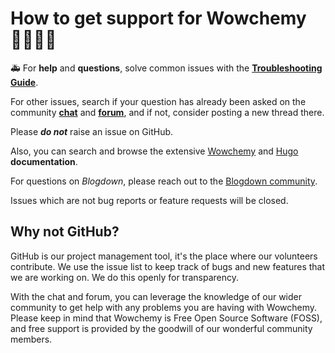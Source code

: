 # How to get support for Wowchemy 👨‍💬👩‍💬

🚑 For **help** and **questions**, solve common issues with the [**Troubleshooting Guide**](https://wowchemy.com/docs/guide/troubleshooting/).

For other issues, search if your question has already been asked on the community **[chat](https://discord.gg/z8wNYzb)** and **[forum](https://github.com/wowchemy/wowchemy-hugo-themes/discussions)**, and if not, consider posting a new thread there.

Please **_do not_** raise an issue on GitHub.

Also, you can search and browse the extensive [Wowchemy](https://wowchemy.com/docs/) and [Hugo](https://gohugo.io/documentation/) **documentation**.

For questions on _Blogdown_, please reach out to the [Blogdown community](https://github.com/rstudio/blogdown).

Issues which are not bug reports or feature requests will be closed.

## Why not GitHub?

GitHub is our project management tool, it's the place where our volunteers contribute. We use the issue list to keep track of bugs and new features that we are working on. We do this openly for transparency.

With the chat and forum, you can leverage the knowledge of our wider community to get help with any problems you are having with Wowchemy. Please keep in mind that Wowchemy is Free Open Source Software (FOSS), and free support is provided by the goodwill of our wonderful community members.
